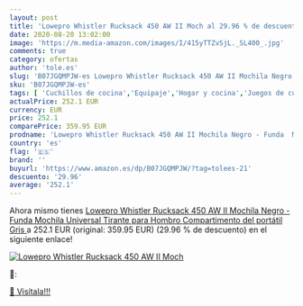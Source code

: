 ```yaml
---
layout: post
title: 'Lowepro Whistler Rucksack 450 AW II Moch al 29.96 % de descuento'
date: 2020-08-20 13:02:00
image: 'https://m.media-amazon.com/images/I/415yTTZvSjL._SL400_.jpg'
comments: true
category: ofertas
author: 'tole.es'
slug: 'B07JGQMPJW-es Lowepro Whistler Rucksack 450 AW II Mochila Negro - Funda...'
sku: 'B07JGQMPJW-es'
tags: [ 'Cuchillos de cocina','Equipaje','Hogar y cocina','Juegos de cuchillos de cocina','Mochilas','Mochilas tipo casual','Utensilios de cocina','mochila', ]
actualPrice: 252.1 EUR
currency: EUR
price: 252.1
comparePrice: 359.95 EUR
prodname: 'Lowepro Whistler Rucksack 450 AW II Mochila Negro - Funda  Mochila  Universal  Tirante para Hombro  Compartimento del portátil  Gris '
country: 'es'
flag: '🇪🇸'
brand: ''
buyurl: 'https://www.amazon.es/dp/B07JGQMPJW/?tag=tolees-21'
descuento: '29.96'
average: '252.1'
---
```


Ahora mismo tienes [Lowepro Whistler Rucksack 450 AW II Mochila Negro - Funda  Mochila  Universal  Tirante para Hombro  Compartimento del portátil  Gris ](https://www.amazon.es/dp/B07JGQMPJW/?tag=tolees-21) a 252.1 EUR (original: 359.95 EUR) (29.96 %  de descuento) en el siguiente enlace!

[![Lowepro Whistler Rucksack 450 AW II Moch](https://m.media-amazon.com/images/I/415yTTZvSjL._SL400_.jpg)](https://www.amazon.es/dp/B07JGQMPJW/?tag=tolees-21)

🔎:


[🛒 Visítala!!!](https://www.amazon.es/dp/B07JGQMPJW/?tag=tolees-21)

